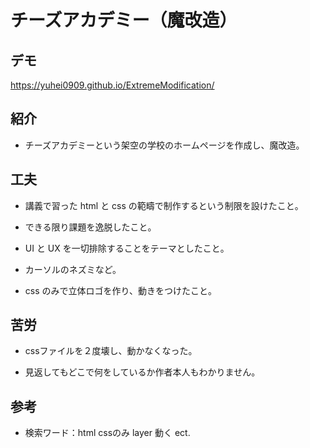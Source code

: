 # チーズアカデミー（魔改造）

## デモ
https://yuhei0909.github.io/ExtremeModification/

## 紹介

  - チーズアカデミーという架空の学校のホームページを作成し、魔改造。
  
## 工夫

  - 講義で習った html と css の範疇で制作するという制限を設けたこと。

  - できる限り課題を逸脱したこと。

  - UI と UX を一切排除することをテーマとしたこと。

  - カーソルのネズミなど。

  - css のみで立体ロゴを作り、動きをつけたこと。

## 苦労

  - cssファイルを２度壊し、動かなくなった。

  - 見返してもどこで何をしているか作者本人もわかりません。

## 参考

  - 検索ワード：html cssのみ layer 動く ect.